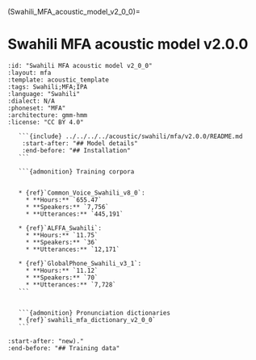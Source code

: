 
(Swahili_MFA_acoustic_model_v2_0_0)=
# Swahili MFA acoustic model v2.0.0

``````{acoustic} Swahili MFA acoustic model v2.0.0
:id: "Swahili MFA acoustic model v2_0_0"
:layout: mfa
:template: acoustic_template
:tags: Swahili;MFA;IPA
:language: "Swahili"
:dialect: N/A
:phoneset: "MFA"
:architecture: gmm-hmm
:license: "CC BY 4.0"

   ```{include} ../../../../acoustic/swahili/mfa/v2.0.0/README.md
    :start-after: "## Model details"
    :end-before: "## Installation"
   ```

   ```{admonition} Training corpora


   * {ref}`Common_Voice_Swahili_v8_0`:
     * **Hours:** `655.47`
     * **Speakers:** `7,756`
     * **Utterances:** `445,191`

   * {ref}`ALFFA_Swahili`:
     * **Hours:** `11.75`
     * **Speakers:** `36`
     * **Utterances:** `12,171`

   * {ref}`GlobalPhone_Swahili_v3_1`:
     * **Hours:** `11.12`
     * **Speakers:** `70`
     * **Utterances:** `7,728`
   ```


   ```{admonition} Pronunciation dictionaries
   * {ref}`swahili_mfa_dictionary_v2_0_0`
   ```
``````

```{include} ../../../../acoustic/swahili/mfa/v2.0.0/README.md
:start-after: "new)."
:end-before: "## Training data"
```
